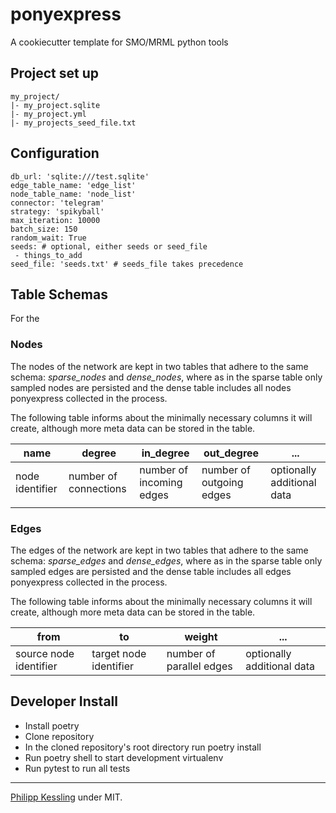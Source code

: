 # ponyexpress

A cookiecutter template for SMO/MRML python tools

## Project set up

```
my_project/
|- my_project.sqlite
|- my_project.yml
|- my_projects_seed_file.txt
```

## Configuration

```
db_url: 'sqlite:///test.sqlite'
edge_table_name: 'edge_list'
node_table_name: 'node_list'
connector: 'telegram'
strategy: 'spikyball'
max_iteration: 10000
batch_size: 150
random_wait: True
seeds: # optional, either seeds or seed_file
 - things_to_add
seed_file: 'seeds.txt' # seeds_file takes precedence
```

## Table Schemas

For the

### Nodes

The nodes of the network are kept in two tables that adhere to the same schema:
*sparse_nodes* and *dense_nodes*, where as in the sparse table only sampled nodes are
persisted and the dense table includes all nodes ponyexpress collected in the process.

The following table informs about the minimally necessary columns it will create,
although more meta data can be stored in the table.

| name            | degree                | in_degree                | out_degree               | ...                        |
| --------------- | --------------------- | ------------------------ | ------------------------ | -------------------------- |
| node identifier | number of connections | number of incoming edges | number of outgoing edges | optionally additional data |
|                 |                       |                          |                          |                            |

### Edges

The edges of the network are kept in two tables that adhere to the same schema:
*sparse_edges* and *dense_edges*, where as in the sparse table only sampled edges are
persisted and the dense table includes all edges ponyexpress collected in the process.

The following table informs about the minimally necessary columns it will create,
although more meta data can be stored in the table.

| from                   | to                     | weight                   | ...                        |
| ---------------------- | ---------------------- | ------------------------ | -------------------------- |
| source node identifier | target node identifier | number of parallel edges | optionally additional data |
## Developer Install

- Install poetry
- Clone repository
- In the cloned repository's root directory run poetry install
- Run poetry shell to start development virtualenv
- Run pytest to run all tests


---

[Philipp Kessling](mailto:p.kessling@leibniz-hbi.de) under MIT.
